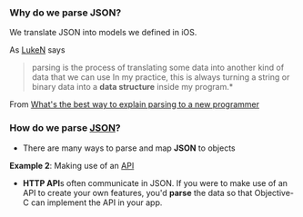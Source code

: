 
### Why do we parse JSON?

We translate JSON into models we defined in iOS.

As [LukeN](http://stackoverflow.com/users/280656/luken) says
> parsing is the process of translating some data into another kind of data that we can use
> In my practice, this is always turning a string or binary data into a **data structure** inside my program.*

From [What's the best way to explain parsing to a new programmer](http://stackoverflow.com/questions/2933192/whats-the-best-way-to-explain-parsing-to-a-new-programmer)

### How do we parse [JSON](https://github.com/AlaricGonzales/til/blob/Alaric/iOS/JSON.md)?

* There are many ways to parse and map **JSON** to objects

**Example 2**: Making use of an [API](https://github.com/AlaricGonzales/til/blob/Alaric/iOS/API.md)

* **HTTP API**s often communicate in JSON. If you were to make use of an API to create your own features, you'd **parse** the data so that Objective-C can implement the API in your app.
